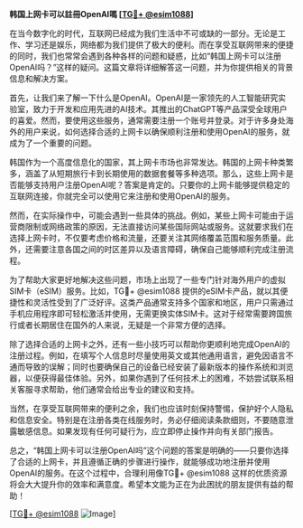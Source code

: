 **韩国上网卡可以註冊OpenAI嗎 [[TG💪+ @esim1088](https://t.me/s/esim1088)]**

在当今数字化的时代，互联网已经成为我们生活中不可或缺的一部分。无论是工作、学习还是娱乐，网络都为我们提供了极大的便利。而在享受互联网带来的便捷的同时，我们也常常会遇到各种各样的问题和疑惑，比如“韩国上网卡可以注册OpenAI吗？”这样的疑问。这篇文章将详细解答这一问题，并为你提供相关的背景信息和解决方案。

首先，让我们来了解一下什么是OpenAI。OpenAI是一家领先的人工智能研究实验室，致力于开发和应用先进的AI技术。其推出的ChatGPT等产品深受全球用户的喜爱。然而，要使用这些服务，通常需要注册一个账号并登录。对于许多身处海外的用户来说，如何选择合适的上网卡以确保顺利注册和使用OpenAI的服务，就成为了一个重要的问题。

韩国作为一个高度信息化的国家，其上网卡市场也非常发达。韩国的上网卡种类繁多，涵盖了从短期旅行卡到长期使用的数据套餐等多种选项。那么，这些上网卡是否能够支持用户注册OpenAI呢？答案是肯定的。只要你的上网卡能够提供稳定的互联网连接，你就完全可以使用它来注册和使用OpenAI的服务。

然而，在实际操作中，可能会遇到一些具体的挑战。例如，某些上网卡可能由于运营商限制或网络政策的原因，无法直接访问某些国际网站或服务。这就要求我们在选择上网卡时，不仅要考虑价格和流量，还要关注其网络覆盖范围和服务质量。此外，还需要注意各国之间的时区差异以及语言障碍，确保自己能够顺利完成注册流程。

为了帮助大家更好地解决这些问题，市场上出现了一些专门针对海外用户的虚拟SIM卡（eSIM）服务。比如，TG💪+ @esim1088 提供的eSIM卡产品，就以其便捷性和灵活性受到了广泛好评。这类产品通常支持多个国家和地区，用户只需通过手机应用程序即可轻松激活并使用，无需更换实体SIM卡。这对于经常需要跨国旅行或者长期居住在国外的人来说，无疑是一个非常方便的选择。

除了选择合适的上网卡之外，还有一些小技巧可以帮助你更顺利地完成OpenAI的注册过程。例如，在填写个人信息时尽量使用英文或其他通用语言，避免因语言不通而导致的误解；同时也要确保自己的设备已经安装了最新版本的操作系统和浏览器，以便获得最佳体验。另外，如果你遇到了任何技术上的困难，不妨尝试联系相关客服寻求帮助，他们通常会给出专业的建议和支持。

当然，在享受互联网带来的便利之余，我们也应该时刻保持警惕，保护好个人隐私和信息安全。特别是在注册各类在线服务时，务必仔细阅读条款细则，不要随意泄露敏感信息。如果发现有任何可疑行为，应立即停止操作并向有关部门报告。

总之，“韩国上网卡可以注册OpenAI吗”这个问题的答案是明确的——只要你选择了合适的上网卡，并且遵循正确的步骤进行操作，就能够成功地注册并使用OpenAI的服务。在这个过程中，合理利用像TG💪+ @esim1088 这样的优质资源将会大大提升你的效率和满意度。希望本文能为正在为此困扰的朋友提供有益的帮助！

[[TG💪+ @esim1088](https://t.me/s/esim1088) ![Image](https://i.postimg.cc/4NQfJmqS/Snipaste-2025-05-13-00-14-12.png)]